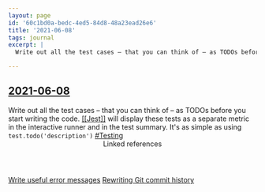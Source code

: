 ```yaml
---
layout: page
id: '60c1bd0a-bedc-4ed5-84d8-48a23ead26e6'
title: '2021-06-08'
tags: journal
excerpt: |
  Write out all the test cases – that you can think of – as TODOs before you start writing the code. [[Jest]] will display these tests as a separate metric in the interactive runner and in the test summary. It's as simple as using test.todo('description') 

---
```

  
<h2 class="text-3xl font-semibold mb-4"><a href="/journals/2021-06-08">2021-06-08</a></h2>

<div class="space-y-3">
<div class="element-block ml-0"><div class="flex-1">Write out all the test cases – that you can think of – as TODOs before you start writing the code. <a class="text-teal-400 group" href="/pages/jest"><span class="text-gray-500 group-hover:text-teal-500">[[</span>Jest<span class="text-gray-500 group-hover:text-teal-500">]]</span></a> will display these tests as a separate metric in the interactive runner and in the test summary. It's as simple as using <code>test.todo('description')</code> <a class="text-gray-400" href="/pages/testing">#Testing</a></div></div>
</div>



<section class="mt-8 space-y-2">
<header class="text-gray-400">Linked references</header>
<a class="block bg-gray-800 p-4 rounded text-teal-400 focus:outline-none focus:ring-2 focus:ring-offset-2 focus:ring-offset-gray-900 focus:ring-teal-400 hover:ring-2 hover:ring-offset-2 hover:ring-offset-gray-900 hover:ring-teal-400" href="/pages/write-useful-error-messages">Write useful error messages</a>
<a class="block bg-gray-800 p-4 rounded text-teal-400 focus:outline-none focus:ring-2 focus:ring-offset-2 focus:ring-offset-gray-900 focus:ring-teal-400 hover:ring-2 hover:ring-offset-2 hover:ring-offset-gray-900 hover:ring-teal-400" href="/pages/rewriting-git-commit-history">Rewriting Git commit history</a>
  </section>
